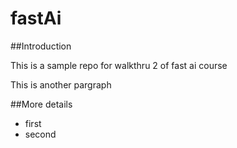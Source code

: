 # fastAi

##Introduction

This is a sample repo for walkthru 2 of fast ai course

This is another pargraph

##More details

- first
- second
